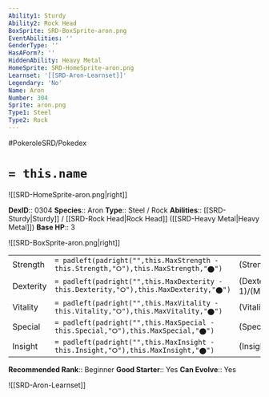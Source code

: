 ```yaml
---
Ability1: Sturdy
Ability2: Rock Head
BoxSprite: SRD-BoxSprite-aron.png
EventAbilities: ''
GenderType: ''
HasAForm?: ''
HiddenAbility: Heavy Metal
HomeSprite: SRD-HomeSprite-aron.png
Learnset: '[[SRD-Aron-Learnset]]'
Legendary: 'No'
Name: Aron
Number: 304
Sprite: aron.png
Type1: Steel
Type2: Rock
---
```


#PokeroleSRD/Pokedex

# `= this.name`

![[SRD-HomeSprite-aron.png|right]]

**DexID**:: 0304
**Species**:: Aron
**Type**:: Steel / Rock
**Abilities**:: [[SRD-Sturdy|Sturdy]] / [[SRD-Rock Head|Rock Head]] ([[SRD-Heavy Metal|Heavy Metal]])
**Base HP**:: 3

![[SRD-BoxSprite-aron.png|right]]

|           |                                                                                        |                                          |
| --------- | -------------------------------------------------------------------------------------- | ---------------------------------------- |
| Strength  | `= padleft(padright("",this.MaxStrength - this.Strength,"⭘"),this.MaxStrength,"⬤")`    | (Strength::2)/(MaxStrength::5)   |
| Dexterity | `= padleft(padright("",this.MaxDexterity - this.Dexterity,"⭘"),this.MaxDexterity,"⬤")` | (Dexterity:: 1)/(MaxDexterity::3) |
| Vitality  | `= padleft(padright("",this.MaxVitality - this.Vitality,"⭘"),this.MaxVitality,"⬤")`    | (Vitality::3)/(MaxVitality::6)   |
| Special   | `= padleft(padright("",this.MaxSpecial - this.Special,"⭘"),this.MaxSpecial,"⬤")`       | (Special::1)/(MaxSpecial::3)     |
| Insight   | `= padleft(padright("",this.MaxInsight - this.Insight,"⭘"),this.MaxInsight,"⬤")`       | (Insight::1)/(MaxInsight::3)     |

**Recommended Rank**:: Beginner
**Good Starter**:: Yes
**Can Evolve**:: Yes

![[SRD-Aron-Learnset]]